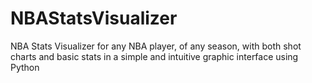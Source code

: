 # NBAStatsVisualizer
NBA Stats Visualizer for any NBA player, of any season, with both shot charts and basic stats in a simple and intuitive graphic interface using Python
